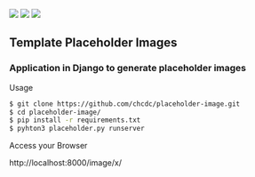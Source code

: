 ![](https://img.shields.io/badge/django-1.9.13-green.svg) ![](https://img.shields.io/pypi/pyversions/Django.svg) ![](https://img.shields.io/cocoapods/l/AFNetworking.svg)

## Template Placeholder Images

### Application in Django to generate placeholder images

Usage

```sh
$ git clone https://github.com/chcdc/placeholder-image.git
$ cd placeholder-image/
$ pip install -r requirements.txt 
$ pyhton3 placeholder.py runserver
```

Access your Browser

http://localhost:8000/image/<width>x<height>/

